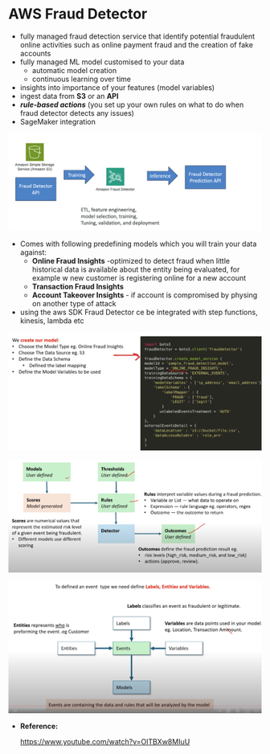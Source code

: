 # AWS Fraud Detector

- fully managed fraud detection service that identify potential fraudulent online activities such as online payment fraud and the creation of fake accounts
- fully managed ML model customised to your data
    - automatic model creation
    - continuous learning over time
- insights into importance of your features (model variables)
- ingest data from **S3** or an **API**
- ***rule-based actions*** (you set up your own rules on what to do when fraud detector detects any issues)
- SageMaker integration

![image.png](AWS%20Fraud%20Detector%20180d5f4e5b4f8065aaa6e723501c1d00/image.png)

- Comes with following predefining models which you will train your data against:
    - **Online Fraud Insights** -optimized to detect fraud when little historical data is available about the entity being evaluated, for example w new customer is registering online for a new account
    - **Transaction Fraud Insights**
    - **Account Takeover Insights** - if account is compromised by physing on another type of attack
- using the aws SDK Fraud Detector ce be integrated with step functions, kinesis, lambda etc

![image.png](AWS%20Fraud%20Detector%20180d5f4e5b4f8065aaa6e723501c1d00/image%201.png)

![image.png](AWS%20Fraud%20Detector%20180d5f4e5b4f8065aaa6e723501c1d00/image%202.png)

![image.png](AWS%20Fraud%20Detector%20180d5f4e5b4f8065aaa6e723501c1d00/image%203.png)

- **Reference:**
    
    https://www.youtube.com/watch?v=OlTBXw8MIuU